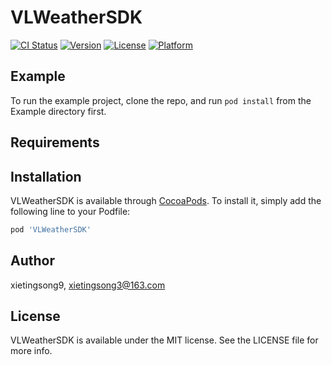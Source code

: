 # VLWeatherSDK

[![CI Status](https://img.shields.io/travis/xietingsong9/VLWeatherSDK.svg?style=flat)](https://travis-ci.org/xietingsong9/VLWeatherSDK)
[![Version](https://img.shields.io/cocoapods/v/VLWeatherSDK.svg?style=flat)](https://cocoapods.org/pods/VLWeatherSDK)
[![License](https://img.shields.io/cocoapods/l/VLWeatherSDK.svg?style=flat)](https://cocoapods.org/pods/VLWeatherSDK)
[![Platform](https://img.shields.io/cocoapods/p/VLWeatherSDK.svg?style=flat)](https://cocoapods.org/pods/VLWeatherSDK)

## Example

To run the example project, clone the repo, and run `pod install` from the Example directory first.

## Requirements

## Installation

VLWeatherSDK is available through [CocoaPods](https://cocoapods.org). To install
it, simply add the following line to your Podfile:

```ruby
pod 'VLWeatherSDK'
```

## Author

xietingsong9, xietingsong3@163.com

## License

VLWeatherSDK is available under the MIT license. See the LICENSE file for more info.
